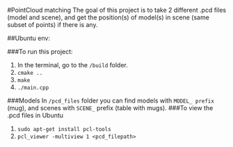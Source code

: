 #PointCloud matching
The goal of this project is to take 2 different .pcd files (model and scene),
and get the position(s) of model(s) in scene (same subset of points) if there is any.

##Ubuntu env:

###To run this project:
1. In the terminal, go to the `/build` folder.
2. `cmake ..`
3. `make`
4. `./main.cpp`

###Models
In `/pcd_files` folder you can find models with `MODEL_ prefix` (mug), and scenes with `SCENE_` prefix (table with mugs).
###To view the .pcd files in Ubuntu
1. `sudo apt-get install pcl-tools`
2. `pcl_viewer -multiview 1 <pcd_filepath>`

